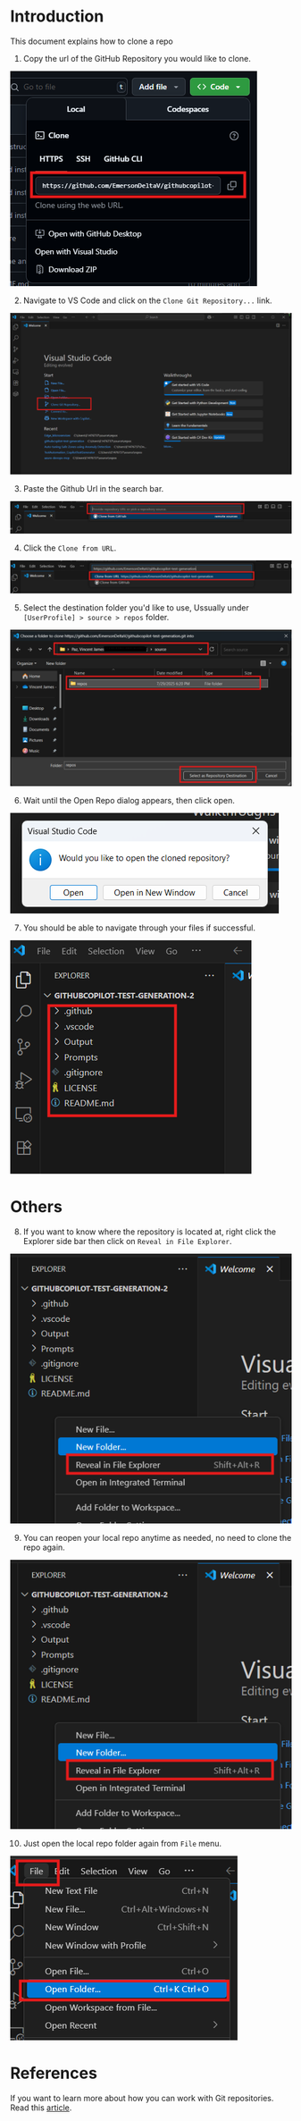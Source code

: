 # Introduction

This document explains how to clone a repo

1. Copy the url of the GitHub Repository you would like to clone.

![./guide/GitHub_CloneRepoLink.png](./guide/GitHub_CloneRepoLink.png)

2. Navigate to VS Code and click on the `Clone Git Repository...` link.
 
![./guide/VSCode_CloneRepoLink.png](./guide/VSCode_CloneRepoLink.png)

3. Paste the Github Url in the search bar.
   
![./guide/VSCode_RepoAddressBar.png](./guide/VSCode_RepoAddressBar.png)

4. Click the `Clone from URL`.
   
![./guide/VSCode_ClickCloneFromUrl.png](./guide/VSCode_ClickCloneFromUrl.png)

5. Select the destination folder you'd like to use, Ussually under `[UserProfile] > source > repos` folder.

![./guide/VSCode_DestinationFolder.png](./guide/VSCode_DestinationFolder.png)

6. Wait until the Open Repo dialog appears, then click open.

![./guide/VSCode_OpenWindow.png](./guide/VSCode_OpenWindow.png)

7. You should be able to navigate through your files if successful.

![./guide/VSCode_RepoFiles.png](./guide/VSCode_RepoFiles.png)

# Others

8. If you want to know where the repository is located at, right click the Explorer side bar then click on `Reveal in File Explorer`.
    
![./guide/VSCode_RevealInFileExplorer.png](./guide/VSCode_RevealInFileExplorer.png)

9. You can reopen your local repo anytime as needed, no need to clone the repo again.
    
![./guide/VSCode_RevealInFileExplorer.png](./guide/VSCode_RevealInFileExplorer.png)

10. Just open the local repo folder again from `File` menu.
    
![./guide/VSCode_OpenFolder.png](./guide/VSCode_OpenFolder.png)

# References

If you want to learn more about how you can work with Git repositories. Read this [article](https://code.visualstudio.com/docs/sourcecontrol/intro-to-git).
